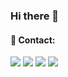 ### Hi there 👋

#### 📨 Contact:
[<img src="https://img.shields.io/badge/website-%234285F4.svg?&style=for-the-badge&logo=safari&logoColor=white" />](https://rzodkiewa.best)
[<img src="https://img.shields.io/badge/rzodkiewa%232054-%237289DA.svg?&style=for-the-badge&logo=discord&logoColor=white" />](https://discord.com/)
[<img src="https://img.shields.io/badge/facebook-%232CA5E0.svg?&style=for-the-badge&logo=facebook&logoColor=white" />](https://fb.com/rzodkiewson)
[<img src="https://img.shields.io/badge/mail-%23D14836.svg?&style=for-the-badge&logo=gmail&logoColor=white" />](mailto:rzodkiewa151@gmail.com)
